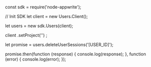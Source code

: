 const sdk = require('node-appwrite');

// Init SDK
let client = new Users.Client();

let users = new sdk.Users(client);

client
    .setProject('')
;

let promise = users.deleteUserSessions('[USER_ID]');

promise.then(function (response) {
    console.log(response);
}, function (error) {
    console.log(error);
});